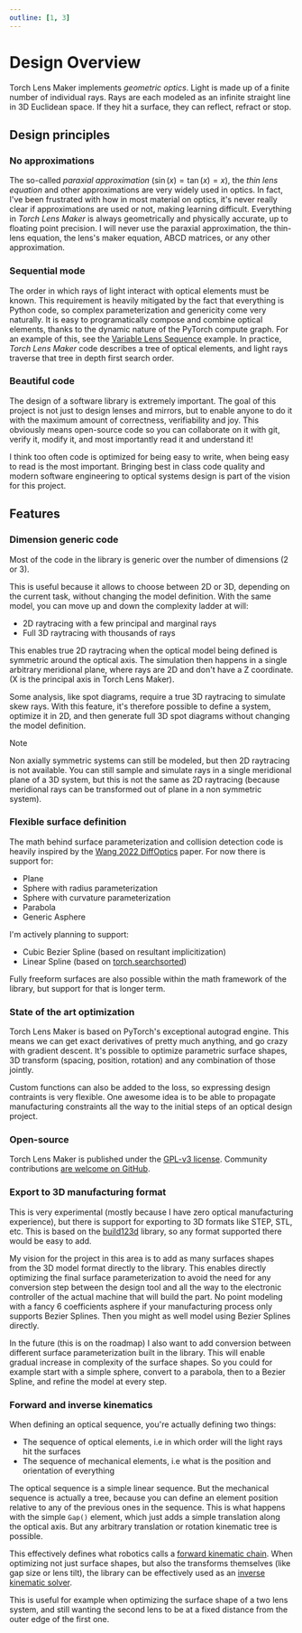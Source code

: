 ```yaml
---
outline: [1, 3]
---
```


# Design Overview

Torch Lens Maker implements <em class="hl-green">geometric optics</em>. Light is
made up of a finite number of individual rays. Rays are each modeled as an
infinite straight line in 3D Euclidean space. If they hit a surface, they can
reflect, refract or stop.

## Design principles

### No approximations

The so-called _paraxial approximation_ ($\sin(x) = \tan(x) = x$), the _thin lens
equation_ and other approximations are very widely used in optics. In fact, I've
been frustrated with how in most material on optics, it's never really clear if
approximations are used or not, making learning difficult. Everything in _Torch
Lens Maker_ is always geometrically and physically accurate, up to floating
point precision. I will never use the paraxial approximation, the thin-lens
equation, the lens's maker equation, ABCD matrices, or any other approximation.

### Sequential mode

The order in which rays of light interact with optical elements must be known.
This requirement is heavily mitigated by the fact that everything is Python
code, so complex parameterization and genericity come very naturally. It is easy
to programatically compose and combine optical elements, thanks to the dynamic
nature of the PyTorch compute graph. For an example of this, see the [Variable
Lens Sequence](/examples/variable_lens_sequence) example. In practice, _Torch
Lens Maker_ code describes a tree of optical elements, and light rays traverse
that tree in depth first search order.

### Beautiful code

The design of a software library is extremely important. The goal of this
project is not just to design lenses and mirrors, but to enable anyone to do it
with the maximum amount of correctness, verifiability and joy. This obviously
means open-source code so you can collaborate on it with git,
verify it, modify it, and most importantly read it and understand it!

I think too often code is optimized for being easy to write, when being easy to
read is the most important. Bringing best in class code quality and modern
software engineering to optical systems design is part of the vision for this
project.

## Features

### Dimension generic code

Most of the code in the library is generic over the number of dimensions (2 or 3).

This is useful because it allows to choose between 2D or 3D, depending on the
current task, without changing the model definition. With the same model, you
can move up and down the complexity ladder at will:

* 2D raytracing with a few principal and marginal rays
* Full 3D raytracing with thousands of rays

This enables true 2D raytracing when the optical model being defined is
symmetric around the optical axis. The simulation then happens in a single
arbitrary meridional plane, where rays are 2D and don't have a Z coordinate. (X
is the principal axis in Torch Lens Maker).

Some analysis, like spot diagrams, require a true 3D raytracing to simulate skew
rays. With this feature, it's therefore possible to define a system, optimize it
in 2D, and then generate full 3D spot diagrams without changing the model
definition.

> [!NOTE]
> Non axially symmetric systems can still be modeled, but then 2D
raytracing is not available. You can still sample and simulate rays in a single
meridional plane of a 3D system, but this is not the same as 2D raytracing
(because meridional rays can be transformed out of plane in a non symmetric
system).

### Flexible surface definition

The math behind surface parameterization and collision detection code is heavily inspired by the [Wang 2022 DiffOptics](https://vccimaging.org/Publications/Wang2022DiffOptics/) paper.
For now there is support for:

* Plane
* Sphere with radius parameterization
* Sphere with curvature parameterization
* Parabola
* Generic Asphere

I'm actively planning to support:

* Cubic Bezier Spline (based on resultant implicitization)
* Linear Spline (based on [torch.searchsorted](https://pytorch.org/docs/stable/generated/torch.searchsorted.html))

Fully freeform surfaces are also possible within the math framework of the library, but support for that is longer term.

### State of the art optimization

Torch Lens Maker is based on PyTorch's exceptional autograd engine. This means
we can get exact derivatives of pretty much anything, and go crazy with gradient
descent. It's possible to optimize parametric surface shapes, 3D transform
(spacing, position, rotation) and any combination of those jointly.

Custom functions can also be added to the loss, so expressing design
contraints is very flexible. One awesome idea is to be able to propagate
manufacturing constraints all the way to the initial steps of an optical design
project.

### Open-source

Torch Lens Maker is published under the [GPL-v3
license](https://github.com/victorpoughon/torchlensmaker/blob/main/LICENSE).
Community contributions [are welcome on
GitHub](https://github.com/victorpoughon/torchlensmaker).

### Export to 3D manufacturing format

This is very experimental (mostly because I have zero optical manufacturing
experience), but there is support for exporting to 3D formats like STEP, STL,
etc. This is based on the [build123d](https://build123d.readthedocs.io/en/latest/)
library, so any format supported there would be easy to add.

My vision for the project in this area is to add as many surfaces shapes from
the 3D model format directly to the library. This enables directly optimizing
the final surface parameterization to avoid the need for any conversion step
between the design tool and all the way to the electronic controller of the
actual machine that will build the part. No point modeling with a fancy 6
coefficients asphere if your manufacturing process only supports Bezier Splines.
Then you might as well model using Bezier Splines directly.

In the future (this is on the roadmap) I also want to add conversion between
different surface parameterization built in the library. This will enable
gradual increase in complexity of the surface shapes. So you could for example
start with a simple sphere, convert to a parabola, then to a Bezier Spline, and
refine the model at every step.

### Forward and inverse kinematics

When defining an optical sequence, you're actually defining two things:

* The sequence of optical elements, i.e in which order will the light rays hit
  the surfaces
* The sequence of mechanical elements, i.e what is the position and orientation
  of everything

The optical sequence is a simple linear sequence. But the mechanical sequence is
actually a tree, because you can define an element position relative to any of
the previous ones in the sequence. This is what happens with the simple `Gap()`
element, which just adds a simple translation along the optical axis. But any
arbitrary translation or rotation kinematic tree is possible.

This effectively defines what robotics calls a [forward kinematic
chain](https://en.wikipedia.org/wiki/Forward_kinematics). When optimizing not
just surface shapes, but also the transforms themselves (like gap size or lens
tilt), the library can be effectively used as an [inverse kinematic
solver](/test_notebooks/inverse_kinematics).

This is useful for example when optimizing the surface shape of a two lens
system, and still wanting the second lens to be at a fixed distance from the
outer edge of the first one.
